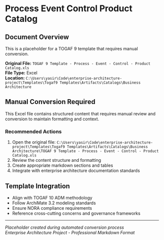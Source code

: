 # Process Event Control Product Catalog

## Document Overview
This is a placeholder for a TOGAF 9 template that requires manual conversion.

**Original File:** `TOGAF 9 Template - Process - Event - Control - Product Catalog.xls`  
**File Type:** Excel  
**Location:** `C:\Users\yasir\Code\enterprise-architecture-project\Templates\Togaf9 Templates\Artifacts\Catalogs\Business Architecture`

## Manual Conversion Required
This Excel file contains structured content that requires manual review and conversion to maintain formatting and context.

### Recommended Actions
1. Open the original file: `C:\Users\yasir\Code\enterprise-architecture-project\Templates\Togaf9 Templates\Artifacts\Catalogs\Business Architecture\TOGAF 9 Template - Process - Event - Control - Product Catalog.xls`
2. Review the content structure and formatting
3. Create appropriate markdown sections and tables
4. Integrate with enterprise architecture documentation standards

## Template Integration
- Align with TOGAF 10 ADM methodology
- Follow ArchiMate 3.2 modeling standards  
- Ensure NORA compliance requirements
- Reference cross-cutting concerns and governance frameworks

---
*Placeholder created during automated conversion process*  
*Enterprise Architecture Project - Professional Markdown Format*
